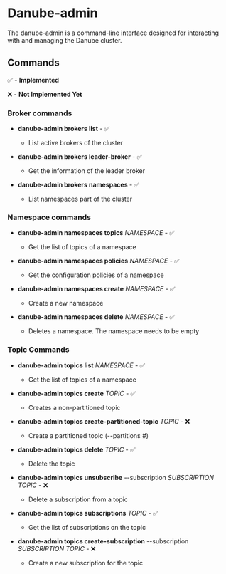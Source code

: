 # Danube-admin

The danube-admin is a command-line interface designed for interacting with and managing the Danube cluster.

## Commands

✅ - **Implemented**

❌ - **Not Implemented Yet**

### Broker commands

- **danube-admin brokers list** - ✅
  - List active brokers of the cluster

- **danube-admin brokers leader-broker** - ✅
  - Get the information of the leader broker

- **danube-admin brokers namespaces** - ✅
  - List namespaces part of the cluster

### Namespace commands

- **danube-admin namespaces topics** *NAMESPACE* - ✅
  - Get the list of topics of a namespace

- **danube-admin namespaces policies** *NAMESPACE* - ✅
  - Get the configuration policies of a namespace

- **danube-admin namespaces create** *NAMESPACE* - ✅
  - Create a new namespace

- **danube-admin namespaces delete** *NAMESPACE* - ✅
  - Deletes a namespace. The namespace needs to be empty

### Topic Commands

- **danube-admin topics list** *NAMESPACE* - ✅
  - Get the list of topics of a namespace

- **danube-admin topics create** *TOPIC* - ✅
  - Creates a non-partitioned topic

- **danube-admin topics create-partitioned-topic** *TOPIC* - ❌
  - Create a partitioned topic (--partitions #)

- **danube-admin topics delete** *TOPIC* - ✅
  - Delete the topic

- **danube-admin topics unsubscribe** --subscription *SUBSCRIPTION* *TOPIC* - ❌
  - Delete a subscription from a topic

- **danube-admin topics subscriptions** *TOPIC* - ✅
  - Get the list of subscriptions on the topic
  
- **danube-admin topics create-subscription** --subscription *SUBSCRIPTION* *TOPIC* - ❌
  - Create a new subscription for the topic
